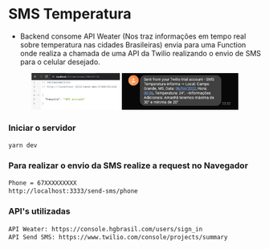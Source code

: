 # SMS Temperatura

* Backend consome API Weater (Nos traz informações em tempo real sobre temperatura nas cidades Brasileiras) envia para uma Function onde realiza a chamada de uma API da Twilio realizando o envio de SMS para o celular desejado. 

<div float="left" align="center">
    <img src="./src/views/Frontend/images/resSendSms.png" width="35%" >
    <img src="./src/views/Frontend/images/smsInCel.jpeg" width="46%">
</div>

### **Iniciar o servidor**
```
yarn dev
```

### **Para realizar o envio da SMS realize a request no Navegador**
```
Phone = 67XXXXXXXXX
http://localhost:3333/send-sms/phone
```

### **API's utilizadas**
```
API Weater: https://console.hgbrasil.com/users/sign_in
API Send SMS: https://www.twilio.com/console/projects/summary
```